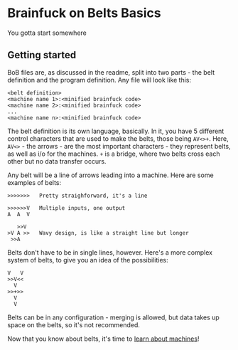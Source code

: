 # Brainfuck on Belts Basics
You gotta start somewhere

## Getting started
BoB files are, as discussed in the readme, split into two parts - the belt definition and the program definition. Any file will look like this:

```
<belt definition>
<machine name 1>:<minified brainfuck code>
<machine name 2>:<minified brainfuck code>
...
<machine name n>:<minified brainfuck code>
```

The belt definition is its own language, basically. In it, you have 5 different control characters that are used to make the belts, those being `AV<>+`. Here, `AV<>` - the arrows - are the most important characters - they represent belts, as well as i/o for the machines. `+` is a bridge, where two belts cross each other but no data transfer occurs.

Any belt will be a line of arrows leading into a machine. Here are some examples of belts:

```
>>>>>>>   Pretty straighforward, it's a line

>>>>>>V   Multiple inputs, one output
A  A  V

   >>V
>V A >>   Wavy design, is like a straight line but longer
 >>A
```

Belts don't have to be in single lines, however. Here's a more complex system of belts, to give you an idea of the possibilities:

```
V   V
>>V<<
  V
>>+>>
  V
  V
```
Belts can be in any configuration - merging is allowed, but data takes up space on the belts, so it's not recommended.

Now that you know about belts, it's time to [learn about machines](https://github.com/CreatedorMade/bf-on-belts/blob/master/docs/machines.md)!
